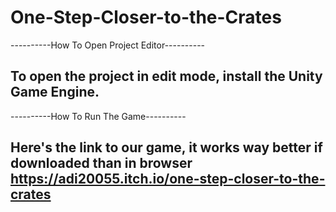 # One-Step-Closer-to-the-Crates

----------How To Open Project Editor----------

To open the project in edit mode, install the Unity Game Engine.
----------------------------------------------

----------How To Run The Game----------

Here's the link to our game, it works way better if downloaded than in browser
https://adi20055.itch.io/one-step-closer-to-the-crates
---------------------------------------
